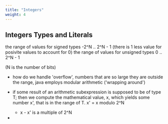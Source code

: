 ```yaml
---
title: "Integers"
weight: 4    
---
```

## Integers Types and Literals 
the range of values for signed types -2^N .. 2^N - 1 (there is 1 less value for posivite values to account for 0)
the range of values for unsigned types 0 .. 2^N - 1 

(N is the number of bits)

- how do we handle 'overflow', numbers that are so large they are outside the range, java employs modular arithmetic ('wrapping around')

- if some result of an arithmetic subexpression is supposed to be of type T; then we compute the mathematical value, x, which yields some number x', that is in the range of T. x' = x modulo 2^N   
    - x - x' is a multiple of 2^N

- 